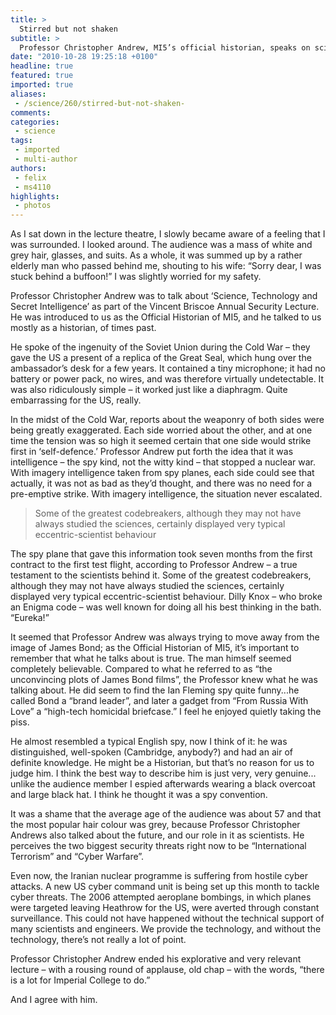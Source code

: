 ```yaml
---
title: >
  Stirred but not shaken
subtitle: >
  Professor Christopher Andrew, MI5’s official historian, speaks on science in the security service at the Vincent Briscoe Annual Security Lecture
date: "2010-10-28 19:25:18 +0100"
headline: true
featured: true
imported: true
aliases:
 - /science/260/stirred-but-not-shaken-
comments:
categories:
 - science
tags:
 - imported
 - multi-author
authors:
 - felix
 - ms4110
highlights:
 - photos
---
```


As I sat down in the lecture theatre, I slowly became aware of a feeling that I was surrounded. I looked around. The audience was a mass of white and grey hair, glasses, and suits. As a whole, it was summed up by a rather elderly man who passed behind me, shouting to his wife: “Sorry dear, I was stuck behind a buffoon!” I was slightly worried for my safety.

Professor Christopher Andrew was to talk about ‘Science, Technology and Secret Intelligence’ as part of the Vincent Briscoe Annual Security Lecture. He was introduced to us as the Official Historian of MI5, and he talked to us mostly as a historian, of times past.

He spoke of the ingenuity of the Soviet Union during the Cold War – they gave the US a present of a replica of the Great Seal, which hung over the ambassador’s desk for a few years. It contained a tiny microphone; it had no battery or power pack, no wires, and was therefore virtually undetectable. It was also ridiculously simple – it worked just like a diaphragm. Quite embarrassing for the US, really.

In the midst of the Cold War, reports about the weaponry of both sides were being greatly exaggerated. Each side worried about the other, and at one time the tension was so high it seemed certain that one side would strike first in ‘self-defence.’ Professor Andrew put forth the idea that it was intelligence – the spy kind, not the witty kind – that stopped a nuclear war. With imagery intelligence taken from spy planes, each side could see that actually, it was not as bad as they’d thought, and there was no need for a pre-emptive strike. With imagery intelligence, the situation never escalated.

> Some of the greatest codebreakers, although they may not have always studied the sciences, certainly displayed very typical eccentric-scientist behaviour

The spy plane that gave this information took seven months from the first contract to the first test flight, according to Professor Andrew – a true testament to the scientists behind it. Some of the greatest codebreakers, although they may not have always studied the sciences, certainly displayed very typical eccentric-scientist behaviour. Dilly Knox – who broke an Enigma code – was well known for doing all his best thinking in the bath. “Eureka!”

It seemed that Professor Andrew was always trying to move away from the image of James Bond; as the Official Historian of MI5, it’s important to remember that what he talks about is true. The man himself seemed completely believable. Compared to what he referred to as “the unconvincing plots of James Bond films”, the Professor knew what he was talking about. He did seem to find the Ian Fleming spy quite funny...he called Bond a “brand leader”, and later a gadget from “From Russia With Love” a “high-tech homicidal briefcase.” I feel he enjoyed quietly taking the piss.

He almost resembled a typical English spy, now I think of it: he was distinguished, well-spoken (Cambridge, anybody?) and had an air of definite knowledge. He might be a Historian, but that’s no reason for us to judge him. I think the best way to describe him is just very, very genuine... unlike the audience member I espied afterwards wearing a black overcoat and large black hat. I think he thought it was a spy convention.

It was a shame that the average age of the audience was about 57 and that the most popular hair colour was grey, because Professor Christopher Andrews also talked about the future, and our role in it as scientists. He perceives the two biggest security threats right now to be “International Terrorism” and “Cyber Warfare”.

Even now, the Iranian nuclear programme is suffering from hostile cyber attacks. A new US cyber command unit is being set up this month to tackle cyber threats. The 2006 attempted aeroplane bombings, in which planes were targeted leaving Heathrow for the US, were averted through constant surveillance. This could not have happened without the technical support of many scientists and engineers. We provide the technology, and without the technology, there’s not really a lot of point.

Professor Christopher Andrew ended his explorative and very relevant lecture – with a rousing round of applause, old chap – with the words, “there is a lot for Imperial College to do.”

And I agree with him.
